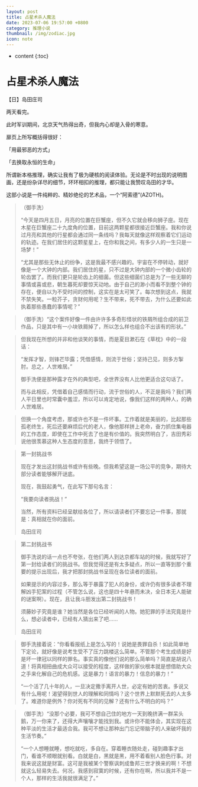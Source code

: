 ```yaml
---
layout: post
title: 占星术杀人魔法
date: 2023-07-06 19:57:00 +0800
category: 推理小说
thumbnail: /img/zodiac.jpg
icon: note
---
```


* content
{:toc}

# 占星术杀人魔法

【日】岛田庄司



两天看完。

此时军训期间，北京天气热得出奇，但我内心却是入骨的寒意。

扉页上所写概括得很好：

「用最邪恶的方式」

「去换取永恒的生命」

所谓新本格推理，确实让我有了极为硬核的阅读体验。无论是不时出现的说明图画，还是纷杂详尽的细节，环环相扣的推理，都只能让我赞叹岛田的才华。

这部小说是一件纯粹的、精妙绝伦的艺术品，一个“阿索德”(AZOTH)。



>（御手洗）
>
>“今天是四月五日，月亮的位置在巨蟹座，但不久它就会移向狮子座。现在木星在巨蟹座二十九度角的位置，目前这两颗星都很接近巨蟹座。我和你说过月亮和其他的行星都会通过同一条线吗？我每天就像这样观察着它们运动的轨迹。在我们居住的这颗星星上，在你和我之间，有多少人的一生只是一场梦！”
>
>“尤其是那些无休止的纷争，这是我最不感兴趣的。宇宙在不停转动，就好像是一个大钟的内部。我们居住的星，只不过是大钟内部的一个微小齿轮的轮齿罢了。而我们更只是轮齿上的细菌。但这些细菌们总是为了一些无聊的事情或喜或悲，朝生暮死却要惊天动地。由于自己的渺小而看不到整个钟的存在，便自以为不受时间的控制，这实在是太可笑了。每次想到这点，我就不禁失笑。一粒芥子，贪财何用呢？生不带来，死不带去，为什么还要如此执着那些愚蠢的事情呢？”

> （御手洗）“这个案件好像一件由许许多多奇形怪状的铁屑所组合成的前卫作品，只是其中有一小块铁屑掉了，所以怎么样也组合不出该有的形状。”

>但我现在所想的并非和他谈笑的事情，而是夏目漱石在《草枕》中的一段话：
>
>“发挥才智，则锋芒毕露；凭借感情，则流于世俗；坚持己见，则多方掣肘。总之，人世难居。”
>
>御手洗便是那种露才在外的典型吧，全世界没有人比他更适合这句话了。
>
>而与此相反，凭借着自己感情而行动，流于世俗的人，不正是我吗？我们两人平日里也时常囊中羞涩，所以可以肯定地说，像我们这样的两种人，的确人世难居。

> 但换一个角度考虑，那或许也不是一件坏事。工作着就是美丽的，比起那些孤老终生，死后还要麻烦后代的老人，像他那样拼上老命，奋力抓住集电器的工作态度，即使在工作中死去了也是有价值的。我突然明白了，吉田秀彩说他很羡慕这种人生态度的意思，我终于领悟了。

>第一封挑战书
>
>现在才发出这封挑战书或许有些晚。但我希望这是一场公平的竞争，期待大部分读者能够解开谜底。
>
>现在，我鼓起勇气，在此写下那句名言：
>
>“我要向读者挑战！”
>
>当然，所有资料已经呈献给各位了，所以请读者们不要忘记一件事，那就是：真相就在你的面前。
>
>岛田庄司

>第二封挑战书
>
>御手洗说的话一点也不夸张，在他们两人到达京都车站的时候，我就写好了第一封给读者们的挑战书。但我觉得还是有太多疑点，所以一直等到那个重要的提示出现后，我才把那封挑战书呈现在各位读者的面前。
>
>如果提示的内容过多，那么等于暴露了犯人的身份，或许仍有很多读者不理解凶手犯案的过程（不管怎么说，这也是四十年悬而未决，全日本无人能破的谜案啊）。现在，且让我斗胆发出第二封挑战书！
>
>须藤妙子究竟是谁？她当然是各位已经听闻的人物。她犯罪的手法究竟是什么，想必读者中，已经有人猜出来了吧……
>
>岛田庄司

> 御手洗接着说：“你看看报纸上是怎么写的！说她是畏罪自杀！如此简单地下定论，就好像是说考生受不了压力跳楼这么简单。不管那个考生成绩是好是坏一律冠以同样的罪名。事实真的像他们说的那么简单吗？简直是胡说八道！将真相扭曲成大众可以接受的程度，这样做的家伙根本就是想借助大众之手来化解自己的危机感。这是暴力！语言的暴力！信息的暴力！”
>
> “一个活了几十年的人，一旦决定撒手离开人世，必定有她的苦衷。多说又有什么用呢！渴望得到世人的理解和同情吗？这个世界上默默死去的人太多了。难道你是例外？你对死有不同的见解？还有什么不明白的吗？”

>（御手洗）“没那个必要，我可不想自己住的地方一天到晚挤满一群呆头鹅，万一你来了，还得大声嚷嚷才能找到我。或许你不能体会，其实现在这种平淡的生活才最适合我。我可不想让那种出门忘记带脑子的人来破坏我的生活节奏。”
>
>“一个人想睡就睡，想吃就吃，多自在。穿着睡衣随处走，碰到趣事才出门，看谁不顺眼就别看。白就是白，黑就是黑，用不着看别人脸色行事。对我来说这就是财富。这可是我被某个警察讽刺成鲁邦三世才换来的啊！不想就这么轻易失去。何况，我感到寂寞的时候，还有你在啊，所以我并不是一个人，那样的生活我就很满足了。”

